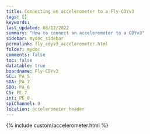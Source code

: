 ```yaml
---
title: Connecting an accelerometer to a Fly-CDYv3
tags: []
keywords: 
last_updated: 08/12/2022
summary: "How to connect an accelerometer to a CDYv3"
sidebar: mydoc_sidebar
permalink: fly_cdyv3_accelerometer.html
folder: mydoc
comments: false
toc: false
datatable: true
boardname: Fly-CDYv3
SCL: PA_5
SDA: PA_7
SDO: PA_6
CS: PE_7
int: PE_8
spiChannel: 0
location: accelerometer header
---
```


{% include custom/accelerometer.html %}
